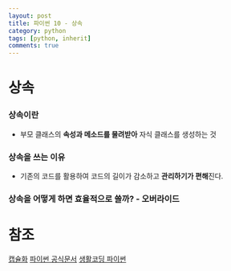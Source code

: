 ```yaml
---
layout: post
title: 파이썬 10 - 상속
category: python
tags: [python, inherit]
comments: true
---
```


# 상속

### 상속이란

- 부모 클래스의 **속성과 메소드를 물려받아** 자식 클래스를 생성하는 것

### 상속을 쓰는 이유

- 기존의 코드를 활용하여 코드의 길이가 감소하고 **관리하기가 편해**진다.

### 상속을 어떻게 하면 효율적으로 쓸까? - 오버라이드


# 참조
[캡슐화](https://ko.wikipedia.org/wiki/%EC%BA%A1%EC%8A%90%ED%99%94)
[파이썬 공식문서](https://docs.python.org/3/library/functions.html)
[생활코딩 파이썬](https://opentutorials.org/course/1750/9681)
